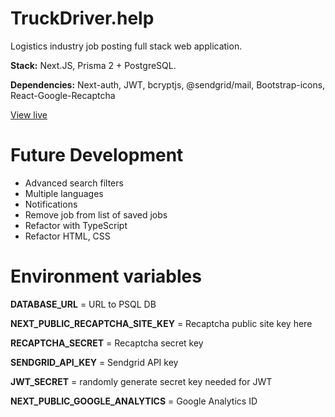 # TruckDriver.help

Logistics industry job posting full stack web application.

**Stack:** Next.JS, Prisma 2 + PostgreSQL.

**Dependencies:** Next-auth, JWT, bcryptjs, @sendgrid/mail, Bootstrap-icons, React-Google-Recaptcha

[View live](https://www.truckdriver.help)

# Future Development

- Advanced search filters
- Multiple languages
- Notifications
- Remove job from list of saved jobs
- Refactor with TypeScript
- Refactor HTML, CSS

# Environment variables

**DATABASE_URL** = URL to PSQL DB

**NEXT_PUBLIC_RECAPTCHA_SITE_KEY** = Recaptcha public site key here

**RECAPTCHA_SECRET** = Recaptcha secret key

**SENDGRID_API_KEY** = Sendgrid API key

**JWT_SECRET** = randomly generate secret key needed for JWT

**NEXT_PUBLIC_GOOGLE_ANALYTICS** = Google Analytics ID
